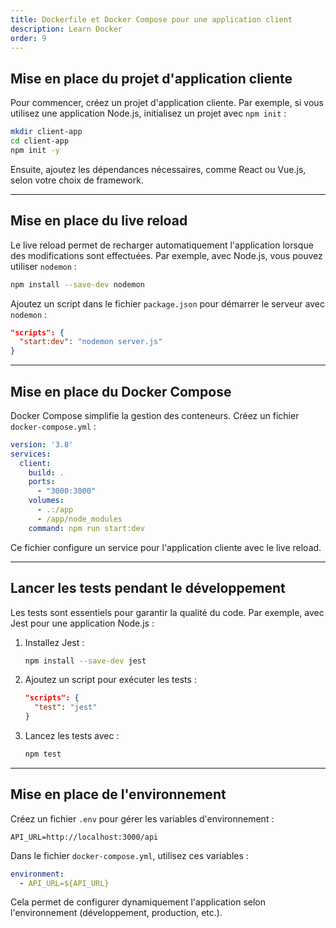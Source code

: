 ```yaml
---
title: Dockerfile et Docker Compose pour une application client
description: Learn Docker
order: 9
---
```


## Mise en place du projet d'application cliente

Pour commencer, créez un projet d'application cliente. Par exemple, si vous utilisez une application Node.js, initialisez un projet avec `npm init` :

```bash
mkdir client-app
cd client-app
npm init -y
```

Ensuite, ajoutez les dépendances nécessaires, comme React ou Vue.js, selon votre choix de framework.

---

## Mise en place du live reload

Le live reload permet de recharger automatiquement l'application lorsque des modifications sont effectuées. Par exemple, avec Node.js, vous pouvez utiliser `nodemon` :

```bash
npm install --save-dev nodemon
```

Ajoutez un script dans le fichier `package.json` pour démarrer le serveur avec `nodemon` :

```json
"scripts": {
  "start:dev": "nodemon server.js"
}
```

---

## Mise en place du Docker Compose

Docker Compose simplifie la gestion des conteneurs. Créez un fichier `docker-compose.yml` :

```yaml
version: '3.8'
services:
  client:
    build: .
    ports:
      - "3000:3000"
    volumes:
      - .:/app
      - /app/node_modules
    command: npm run start:dev
```

Ce fichier configure un service pour l'application cliente avec le live reload.

---

## Lancer les tests pendant le développement

Les tests sont essentiels pour garantir la qualité du code. Par exemple, avec Jest pour une application Node.js :

1. Installez Jest :

   ```bash
   npm install --save-dev jest
   ```

2. Ajoutez un script pour exécuter les tests :

   ```json
   "scripts": {
     "test": "jest"
   }
   ```

3. Lancez les tests avec :

   ```bash
   npm test
   ```

---

## Mise en place de l'environnement

Créez un fichier `.env` pour gérer les variables d'environnement :

```
API_URL=http://localhost:3000/api
```

Dans le fichier `docker-compose.yml`, utilisez ces variables :

```yaml
environment:
  - API_URL=${API_URL}
```

Cela permet de configurer dynamiquement l'application selon l'environnement (développement, production, etc.).
